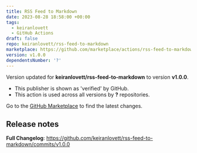 ```yaml
---
title: RSS Feed to Markdown
date: 2023-08-28 18:58:00 +00:00
tags:
  - keiranlovett
  - GitHub Actions
draft: false
repo: keiranlovett/rss-feed-to-markdown
marketplace: https://github.com/marketplace/actions/rss-feed-to-markdown
version: v1.0.0
dependentsNumber: '?'
---
```



Version updated for **keiranlovett/rss-feed-to-markdown** to version **v1.0.0**.
- This publisher is shown as 'verified' by GitHub.
- This action is used across all versions by **?** repositories.

Go to the [GitHub Marketplace](https://github.com/marketplace/actions/rss-feed-to-markdown) to find the latest changes.

## Release notes

**Full Changelog**: https://github.com/keiranlovett/rss-feed-to-markdown/commits/v1.0.0
